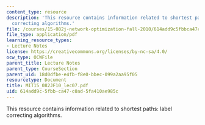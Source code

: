 ```yaml
---
content_type: resource
description: 'This resource contains information related to shortest paths: label
  correcting algorithms.'
file: /courses/15-082j-network-optimization-fall-2010/614add9c5fbbca47c0ad5fa410ae985c_MIT15_082JF10_lec07.pdf
file_type: application/pdf
learning_resource_types:
- Lecture Notes
license: https://creativecommons.org/licenses/by-nc-sa/4.0/
ocw_type: OCWFile
parent_title: Lecture Notes
parent_type: CourseSection
parent_uid: 18d0dfbe-e4fb-f8e0-bbec-099a2aa95f05
resourcetype: Document
title: MIT15_082JF10_lec07.pdf
uid: 614add9c-5fbb-ca47-c0ad-5fa410ae985c
---
```

This resource contains information related to shortest paths: label correcting algorithms.